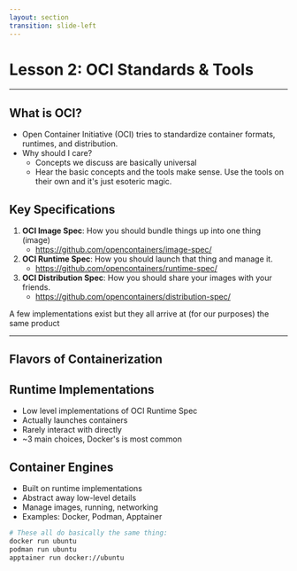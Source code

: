 ```yaml
---
layout: section
transition: slide-left
---
```


# Lesson 2: OCI Standards & Tools

---

## What is OCI?

- Open Container Initiative (OCI) tries to standardize container formats, runtimes, and distribution.
- Why should I care?
	- Concepts we discuss are basically universal
	- Hear the basic concepts and the tools make sense. Use the tools on their own and it's just esoteric magic.

## Key Specifications

1. **OCI Image Spec**: How you should bundle things up into one thing (image)
	- https://github.com/opencontainers/image-spec/
2. **OCI Runtime Spec**: How you should launch that thing and manage it.
	- https://github.com/opencontainers/runtime-spec/
3. **OCI Distribution Spec**: How you should share your images with your friends.
	- https://github.com/opencontainers/distribution-spec/

<div class="text-sm italic mt-4">
A few implementations exist but they all arrive at (for our purposes) the same product
</div>

---

## Flavors of Containerization

<div class="grid grid-cols-2 gap-4">

<div>

## Runtime Implementations
- Low level implementations of OCI Runtime Spec
- Actually launches containers
- Rarely interact with directly
- ~3 main choices, Docker's is most common

</div>

<div>

## Container Engines
- Built on runtime implementations
- Abstract away low-level details
- Manage images, running, networking
- Examples: Docker, Podman, Apptainer

</div>
</div>

```bash
# These all do basically the same thing:
docker run ubuntu
podman run ubuntu
apptainer run docker://ubuntu
``` 
